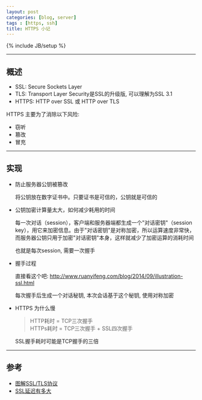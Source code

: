```yaml
---
layout: post
categories: [blog, server]
tags : [https, ssh]
title: HTTPS 小记
---
```

{% include JB/setup %}

---

## 概述

* SSL: Secure Sockets Layer
* TLS: Transport Layer Security是SSL的升级版, 可以理解为SSL 3.1
* HTTPS: HTTP over SSL 或 HTTP over TLS

HTTPS 主要为了消除以下风险:

* 窃听
* 篡改
* 冒充

---

## 实现

* 防止服务器公钥被篡改

  将公钥放在数字证书中。只要证书是可信的，公钥就是可信的

* 公钥加密计算量太大，如何减少耗用的时间

  每一次对话（session），客户端和服务器端都生成一个"对话密钥"（session key），用它来加密信息。由于"对话密钥"是对称加密，所以运算速度非常快，而服务器公钥只用于加密"对话密钥"本身，这样就减少了加密运算的消耗时间

  也就是每次session, 需要一次握手

* 握手过程

  直接看这个吧: <http://www.ruanyifeng.com/blog/2014/09/illustration-ssl.html>

  每次握手后生成一个对话秘钥, 本次会话基于这个秘钥, 使用对称加密

* HTTPS 为什么慢

  > HTTP耗时 = TCP三次握手  
  > HTTPs耗时 = TCP三次握手 + SSL四次握手

  SSL握手耗时可能是TCP握手的三倍

---

## 参考

* [图解SSL/TLS协议](http://www.ruanyifeng.com/blog/2014/09/illustration-ssl.html)
* [SSL延迟有多大](http://www.ruanyifeng.com/blog/2014/09/ssl-latency.html)

